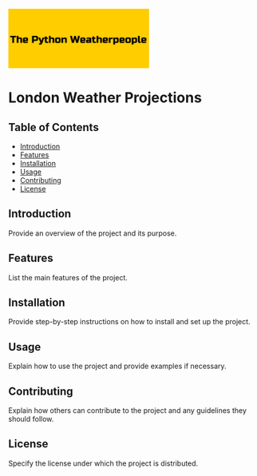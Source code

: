 ![Project Logo](Weatherpeople.png) 

# London Weather Projections

## Table of Contents

- [Introduction](#introduction)
- [Features](#features)
- [Installation](#installation)
- [Usage](#usage)
- [Contributing](#contributing)
- [License](#license)

## Introduction

Provide an overview of the project and its purpose.

## Features

List the main features of the project.

## Installation

Provide step-by-step instructions on how to install and set up the project.

## Usage

Explain how to use the project and provide examples if necessary.

## Contributing

Explain how others can contribute to the project and any guidelines they should follow.

## License

Specify the license under which the project is distributed.




